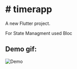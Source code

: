  
# # timerapp

A new Flutter project.

For State Managment used Bloc

## Demo gif:

![Demo](timeApp.gif)
